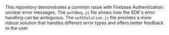 This repository demonstrates a common issue with Firebase Authentication: unclear error messages. The `authBug.js` file shows how the SDK's error handling can be ambiguous.  The `authSolution.js` file provides a more robust solution that handles different error types and offers better feedback to the user.